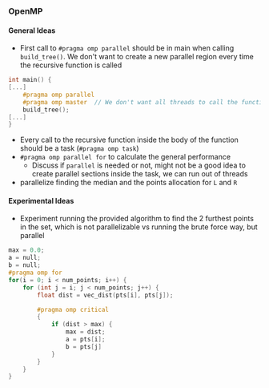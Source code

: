 ### OpenMP

#### General Ideas

- First call to `#pragma omp parallel` should be in main when calling `build_tree()`. We don't want to create a new parallel region every time the recursive function is called

```cpp
int main() {
[...]
    #pragma omp parallel
    #pragma omp master  // We don't want all threads to call the function the first time
    build_tree();
[...]
}
```

- Every call to the recursive function inside the body of the function should be a task (`#pragma omp task`)
- `#pragma omp parallel for` to calculate the general performance
  - Discuss if `parallel` is needed or not, might not be a good idea to create parallel sections inside the task, we can run out of threads
- parallelize finding the median and the points allocation for `L` and `R`

#### Experimental Ideas

- Experiment running the provided algorithm to find the 2 furthest points in the set, which is not parallelizable vs running the brute force way, but parallel

```cpp
max = 0.0;
a = null;
b = null;
#pragma omp for 
for(i = 0; i < num_points; i++) {
    for (int j = i; j < num_points; j++) {
        float dist = vec_dist(pts[i], pts[j]);

        #pragma omp critical 
        {
            if (dist > max) {
                max = dist;
                a = pts[i];
                b = pts[j]
            }
        }
    }
}
```
